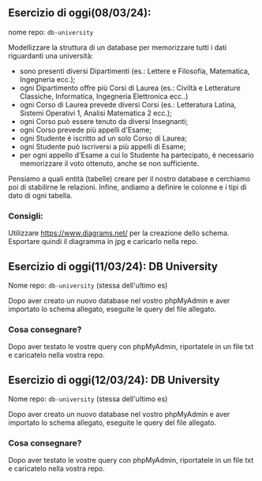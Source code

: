 ## Esercizio di oggi(08/03/24):

nome repo: `db-university`

Modellizzare la struttura di un database per memorizzare tutti i dati riguardanti una università:

- sono presenti diversi Dipartimenti (es.: Lettere e Filosofia, Matematica, Ingegneria ecc.);
- ogni Dipartimento offre più Corsi di Laurea (es.: Civiltà e Letterature Classiche, Informatica, Ingegneria Elettronica ecc..)
- ogni Corso di Laurea prevede diversi Corsi (es.: Letteratura Latina, Sistemi Operativi 1, Analisi Matematica 2 ecc.);
- ogni Corso può essere tenuto da diversi Insegnanti;
- ogni Corso prevede più appelli d'Esame;
- ogni Studente è iscritto ad un solo Corso di Laurea;
- ogni Studente può iscriversi a più appelli di Esame;
- per ogni appello d'Esame a cui lo Studente ha partecipato, è necessario memorizzare il voto ottenuto, anche se non sufficiente.

Pensiamo a quali entità (tabelle) creare per il nostro database e cerchiamo poi di stabilirne le relazioni. Infine, andiamo a definire le colonne e i tipi di dato di ogni tabella.

### Consigli:

Utilizzare https://www.diagrams.net/ per la creazione dello schema.
Esportare quindi il diagramma in jpg e caricarlo nella repo.

## Esercizio di oggi(11/03/24): DB University

Nome repo: `db-university` (stessa dell'ultimo es)

Dopo aver creato un nuovo database nel vostro phpMyAdmin e aver importato lo schema allegato, eseguite le query del file allegato.

### Cosa consegnare?

Dopo aver testato le vostre query con phpMyAdmin, riportatele in un file txt e caricatelo nella vostra repo.

## Esercizio di oggi(12/03/24): DB University

Nome repo: `db-university` (stessa dell'ultimo es)

Dopo aver creato un nuovo database nel vostro phpMyAdmin e aver importato lo schema allegato, eseguite le query del file allegato.

### Cosa consegnare?

Dopo aver testato le vostre query con phpMyAdmin, riportatele in un file txt e caricatelo nella vostra repo.
